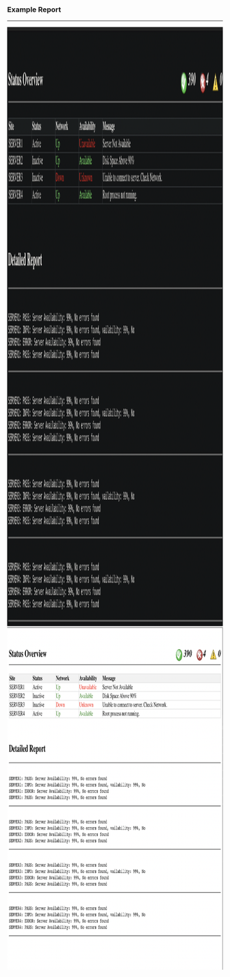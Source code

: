<h3> Example Report </h3>
<hr>
<img src="example1.png" alt="Example Table" width="1500" height="1400">
<img src="example.png" alt="Example Table" width="1100" height="800">
